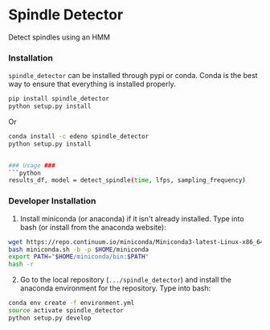 # Spindle Detector

Detect spindles using an HMM

### Installation ###
`spindle_detector` can be installed through pypi or conda. Conda is the best way to ensure that everything is installed properly.

```bash
pip install spindle_detector
python setup.py install
```
Or

```bash
conda install -c edeno spindle_detector
python setup.py install


### Usage ###
```python
results_df, model = detect_spindle(time, lfps, sampling_frequency)
```

### Developer Installation ###
1. Install miniconda (or anaconda) if it isn't already installed. Type into bash (or install from the anaconda website):
```bash
wget https://repo.continuum.io/miniconda/Miniconda3-latest-Linux-x86_64.sh -O miniconda.sh;
bash miniconda.sh -b -p $HOME/miniconda
export PATH="$HOME/miniconda/bin:$PATH"
hash -r
```

2. Go to the local repository (`.../spindle_detector`) and install the anaconda environment for the repository. Type into bash:
```bash
conda env create -f environment.yml
source activate spindle_detector
python setup.py develop
```

